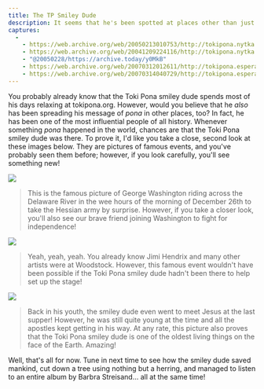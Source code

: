 ```yaml
---
title: The TP Smiley Dude
description: It seems that he's been spotted at places other than just tokipona.org!
captures:
  -
    - https://web.archive.org/web/20050213010753/http://tokipona.nytka.org:80/image/fame.html
    - https://web.archive.org/web/20041209224116/http://tokipona.nytka.org:80/image/fame.html
    - "@20050228/https://archive.today/y0MkB"
    - https://web.archive.org/web/20070312012611/http://tokipona.esperanto-jeunes.org:80/image/fame.html
    - https://web.archive.org/web/20070314040729/http://tokipona.esperanto-jeunes.org:80/image/fame.html
---
```


You probably already know that the Toki Pona smiley dude spends most of his days relaxing at tokipona.org. However, would you believe that he _also_ has been spreading his message of _pona_ in other places, too? In fact, he has been one of the most influential people of all history. Whenever something _pona_ happened in the world, chances are that the Toki Pona smiley dude was there. To prove it, I'd like you take a close, second look at these images below. They are pictures of famous events, and you've probably seen them before; however, if you look carefully, you'll see something new!

![](/images/fame1.jpg)

> This is the famous picture of George Washington riding across the Delaware River in the wee
> hours of the morning of December 26th to take the Hessian army by surprise. However, if you
> take a closer look, you'll also see our brave friend joining Washington to fight for independence!

 

![](/images/fame2.jpg)

> Yeah, yeah, yeah. You already know Jimi Hendrix and many other artists were at Woodstock.
> However, this famous event wouldn't have been possible if the Toki Pona smiley dude hadn't
> been there to help set up the stage!

 

![](/images/fame3.jpg)

> Back in his youth, the smiley dude even went to meet Jesus at the last supper! However, he
> was still quite young at the time and all the apostles kept getting in his way. At any rate, this
> picture also proves that the Toki Pona smiley dude is one of the oldest living things on the face
> of the Earth. Amazing!

 

Well, that's all for now. Tune in next time to see how the smiley dude saved mankind, cut down a tree using nothing but a herring, and managed to listen to an entire album by Barbra Streisand... all at the same time!


